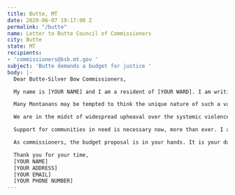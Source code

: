 ```yaml
---
title: Butte, MT
date: 2020-06-07 19:17:00 Z
permalink: "/butte"
name: Letter to Butte Council of Commissioners
city: Butte
state: MT
recipients:
- 'commissioners@bsb.mt.gov '
subject: 'Butte demands a budget for justice '
body: |-
  Dear Butte-Silver Bow Commissioners,

  My name is [YOUR NAME] and I am a resident of [YOUR WARD]. I am writing to demand that the Council adopts a budget that prioritizes community well-being and redirects funding away from the police.

  Many Montanans may be tempted to think the unique nature of such a vast, yet sparsely-populated state minimizes the likelihood of police brutality in our small city communities. However, as reported by the Billings Gazette last year, Montana ranked ninth in killings by police per capita. In 2017, the Great Falls Tribune reported Montana police killings reached a total higher than the previous six years. These figures are alarming, but don’t tell the full story. Under Montana Code § 2-6-102 and Article II, Section 10 of the Montana Constitution, police disciplinary records are exempt from disclosure if there is an "individual privacy interest that clearly exceeds the merits of public disclosure." Montana police forces operate within a culture of impunity, and as the members of the communities they are supposed to be protecting, we can’t even begin to grasp the scope of their violence.

  We are in the midst of widespread upheaval over the systemic violence of policing. Empty gestures and suggestions of “reform” are inadequate and unacceptable. I am demanding that real change be made to the way this city allocates its resources.

  Support for communities in need is necessary now, more than ever. I am demanding that the City Council defund the Butte Law Enforcement Department. I join the calls of those across the country to defund the police. I am demanding a budget that adequately and effectively meets the needs of at-risk Butte residents during this trying and uncertain time, when livelihoods are on the line. I am demanding a budget that supports community wellbeing, rather than empowering the police forces that tear them apart.

  As commissioners, the budget proposal is in your hands. It is your duty to represent your constituents. I am urging you to completely revise the budget for the 2020-2021 fiscal year, and to fund the social programs proven to be more effective than policing at promoting community safety and equity. Have the courage to be a leader of the change this city, state, and country desperately needs.

  Thank you for your time,
  [YOUR NAME]
  [YOUR ADDRESS]
  [YOUR EMAIL]
  [YOUR PHONE NUMBER]
---
```


